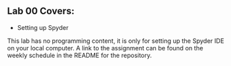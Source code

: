 ## Lab 00 Covers:

- Setting up Spyder

This lab has no programming content, it is only for setting up the Spyder IDE on your local computer. A link to the assignment can be found on the weekly schedule in the README for the repository.
